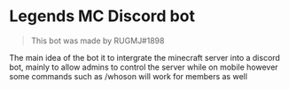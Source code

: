 # Legends MC Discord bot

> This bot was made by RUGMJ#1898

The main idea of the bot it to intergrate the minecraft server into a discord bot, mainly to allow admins to control the server while on mobile however some commands such as /whoson will work for members as well

